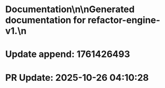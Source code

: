 # Documentation\n\nGenerated documentation for refactor-engine-v1.\n

# Update append: 1761426493

# PR Update: 2025-10-26 04:10:28
